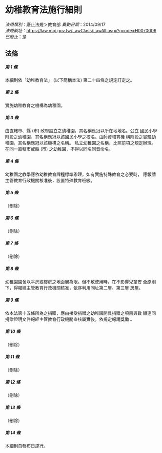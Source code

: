 # 幼稚教育法施行細則

*法規類別*：廢止法規＞教育部
*異動日期*：2014/09/17  
*法規網址*：https://law.moj.gov.tw/LawClass/LawAll.aspx?pcode=H0070009
*已廢止*：是


## 法條
##### 第 1 條
本細則依「幼稚教育法」 (以下簡稱本法) 第二十四條之規定訂定之。

##### 第 2 條
實施幼稚教育之機構為幼稚園。

##### 第 3 條
由直轄市、縣 (市) 政府設立之幼稚園，其名稱應冠以所在地地名。公立
國民小學附設之幼稚園，其名稱應冠以該國民小學之校名。由師資培育機
構附設之實驗幼稚園，其名稱應冠以該機構之名稱。
私立幼稚園之名稱，比照前項之規定辦理。
在同一直轄市或縣 (市) 之幼稚園，不得以同名同音命名。

##### 第 4 條
幼稚園之教學應依幼稚教育課程標準辦理，如有實施特殊教育之必要時，
應報請主管教育行政機關核准後，設置特殊教育班級。

##### 第 5 條
（刪除）


##### 第 6 條
（刪除）


##### 第 7 條
（刪除）


##### 第 8 條
幼稚園園舍以平房或樓房之地面層為限。但不敷使用時，在不影響兒童安
全原則下，得報經主管教育行政機關核准，依序利用同址第二層、第三層
房屋。

##### 第 9 條
依本法第十五條所為之捐贈，應由接受捐贈之幼稚園開具捐贈之項目與數
額連同捐贈證明文件報經主管教育行政機關查核屬實後，依規定報請獎勵
。

##### 第 10 條
（刪除）


##### 第 11 條
（刪除）


##### 第 12 條
（刪除）


##### 第 13 條
（刪除）


##### 第 14 條
本細則自發布日施行。



